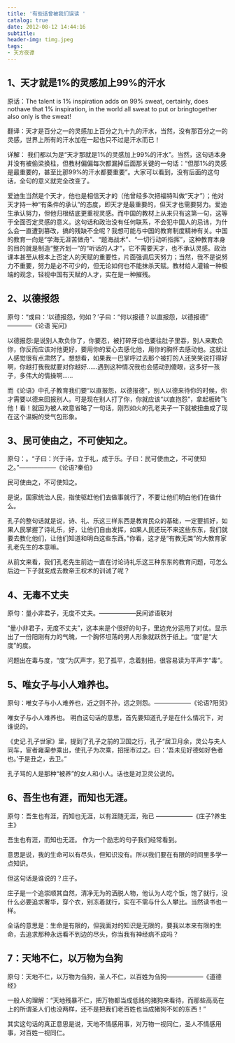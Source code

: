 ```yaml
---
title: '有些话曾被我们误读 '
catalog: true
date: 2012-08-12 14:44:16
subtitle:
header-img: timg.jpeg
tags:
- 天方夜谭
---
```


## 1、天才就是1%的灵感加上99%的汗水

 原话：The talent is 1% inspiration adds on 99% sweat, certainly, does nothave that 1% inspiration, in the world all sweat to put or bringtogether also only is the sweat!

翻译：天才是百分之一的灵感加上百分之九十九的汗水，当然，没有那百分之一的灵感，世界上所有的汗水加在一起也只不过是汗水而已！

详解： 我们都以为是“天才那就是1%的灵感加上99%的汗水”。当然，这句话本身并没有被偷梁换柱，但教材偏偏每次都漏掉后面那关键的一句话：“但那1%的灵感是最重要的，甚至比那99%的汗水都要重要”。大家可以看到，没有后面的这句话，全句的意义就完全改变了。

爱迪生当然是个天才，他也是相信天才的（他曾经多次把福特叫做“天才”）；他对天才持一种“有条件的承认”的态度，即天才是最重要的，但天才也需要努力。爱迪生承认努力，但他归根结底更重视灵感。而中国的教材上从来只有这第一句，这等于全面否定灵感的意义。这句话和政治没有任何联系，不会犯中国人的忌讳，为什么会一直遭到篡改，搞的残缺不全呢？我想可能与中国的教育制度精神有关。中国的教育一向是“学海无涯苦做舟”、“题海战术”、“一切行动听指挥”，这种教育本身的目的就是制造“整齐划一”的“听话的人才”，它不需要天才，也不承认灵感。政治课本甚至从根本上否定人的天赋的重要性，片面强调后天努力；当然，我不是说努力不重要，努力是必不可少的，但无论如何也不能抹杀天赋。教材给人灌输一种极端的观念，轻视中国有天赋的人才，实在是一种摧残。
 
## 2、以德报怨  

原句：“或曰：‘以德报怨，何如？’子曰：“何以报德？以直报怨，以德报德” ————《论语 宪问》  

以德报怨:是说别人欺负你了，你要忍，被打碎牙齿也要往肚子里吞，别人来欺负你，你反而应该对他更好，要用你的爱心去感化他，用你的胸怀去感动他。这就让人感觉很有点肃然了。想想看，如果我一巴掌呼过去那个被打的人还笑笑说打得好啊，你越打我我就要对你越好……遇到这种情况我也会感动到傻眼，这多好一孩子，多伟大的情操啊…… 

而《论语》中孔子教育我们要“以直报怨，以德报德”，别人以德来待你的时候，你才需要以德来回报别人。可是现在别人打了你，你就应该“以直抱怨”，拿起板砖飞他！看！就因为被人故意省略了一句话，刚烈如火的孔老夫子一下就被扭曲成了现在这个温婉的受气包形象。 

## 3、民可使由之，不可使知之。 

原句：。“子曰：兴于诗，立于礼，成于乐。子曰：民可使由之，不可使知之。”——————《论语?秦伯》 

民可使由之，不可使知之。 

是说，国家统治人民，指使驱赶他们去做事就行了，不要让他们明白他们在做什么。 

孔子的整句话就是说，诗、礼、乐这三样东西是教育民众的基础，一定要抓好，如果人民掌握了诗礼乐，好，让他们自由发挥，如果人民还玩不来这些东东，我们就要去教化他们，让他们知道和明白这些东西。”你看，这才是“有教无类”的大教育家孔老先生的本意嘛。 

从前文来看，我们孔老先生前边一直在讨论诗礼乐这三种东东的教育问题，可怎么后边一下子就变成去教帝王权术的训诫了呢？ 

## 4、无毒不丈夫 
原句：量小非君子，无度不丈夫。——————民间谚语联对 

“量小非君子，无度不丈夫”，这本来是个很好的句子，里边充分运用了对仗。显示出了一份阳刚有力的气魄，一个胸怀坦荡的男人形象就跃然于纸上。“度”是“大度”的度。 

问题出在毒与度，“度”为仄声字，犯了孤平，念着别扭，很容易读为平声字“毒”。 

## 5、唯女子与小人难养也。 

原句：唯女子与小人难养也，近之则不孙，远之则怨。——————《论语?阳货》 

唯女子与小人难养也。 明白这句话的意思，首先要知道孔子是在什么情况下，对谁说的。 

《史记.孔子世家》里，提到了孔子之前的卫国之行，孔子“居卫月余，灵公与夫人同车，宦者雍渠参乘出，使孔子为次乘，招摇市过之。曰：‘吾未见好德如好色者也。’于是丑之，去卫。” 

孔子骂的人是那种“被养”的女人和小人。话也是对卫灵公说的。 

## 6、吾生也有涯，而知也无涯。 

原句：吾生也有涯，而知也无涯，以有涯随无涯，殆已 ——————《庄子?养生主》 

吾生也有涯，而知也无涯。 作为一个励志的句子我们经常看到。 

意思是说，我的生命可以有尽头，但知识没有。所以我们要在有限的时间里多学一点知识。 

但这句话是谁说的？庄子。 

庄子是一个追崇顺其自然，清净无为的洒脱人物，他认为人吃个饭，饱了就行，没什么必要追求奢华，穿个衣，别冻着就行，实在不需与什么人攀比。当然读书也一样。 

全话的意思是：生命是有限的，但我面对的知识是无限的，要我以本来有限的生命，去追求那种永远看不到边的尽头，你当我有神经病不成吗？ 

## 7：天地不仁，以万物为刍狗 

原句：天地不仁，以万物为刍狗，圣人不仁，以百姓为刍狗——————《道德经》

一般人的理解：“天地残暴不仁，把万物都当成低贱的猪狗来看待，而那些高高在上的所谓圣人们也没两样，还不是把我们老百姓也当成猪狗不如的东西！” 

其实这句话的真正意思是说，天地不情感用事，对万物一视同仁，圣人不情感用事，对百姓一视同仁。
